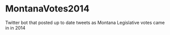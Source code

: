 MontanaVotes2014
================

Twitter bot that posted up to date tweets as Montana Legislative votes came in in 2014
